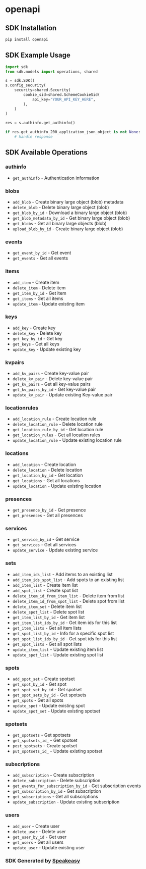 # openapi

<!-- Start SDK Installation -->
## SDK Installation

```bash
pip install openapi
```
<!-- End SDK Installation -->

<!-- Start SDK Example Usage -->
## SDK Example Usage

```python
import sdk
from sdk.models import operations, shared

s = sdk.SDK()
s.config_security(
    security=shared.Security(
        cookie_sid=shared.SchemeCookieSid(
            api_key="YOUR_API_KEY_HERE",
        ),
    )
)
    
res = s.authinfo.get_authinfo()

if res.get_authinfo_200_application_json_object is not None:
    # handle response
```
<!-- End SDK Example Usage -->

<!-- Start SDK Available Operations -->
## SDK Available Operations

### authinfo

* `get_authinfo` - Authentication information

### blobs

* `add_blob` - Create binary large object (blob) metadata
* `delete_blob` - Delete binary large object (blob)
* `get_blob_by_id` - Download a binary large object (blob)
* `get_blob_metadata_by_id` - Get binary large object (blob)
* `get_blobs` - Get all binary large objects (blob)
* `upload_blob_by_id` - Create binary large object (blob)

### events

* `get_event_by_id` - Get event
* `get_events` - Get all events

### items

* `add_item` - Create item
* `delete_item` - Delete item
* `get_item_by_id` - Get item
* `get_items` - Get all items
* `update_item` - Update existing item

### keys

* `add_key` - Create key
* `delete_key` - Delete key
* `get_key_by_id` - Get key
* `get_keys` - Get all keys
* `update_key` - Update existing key

### kvpairs

* `add_kv_pairs` - Create key-value pair
* `delete_kv_pair` - Delete key-value pair
* `get_kv_pairs` - Get all key-value pairs
* `get_kv_pairs_by_id` - Get key-value pair
* `update_kv_pair` - Update existing Key-value pair

### locationrules

* `add_location_rule` - Create location rule
* `delete_location_rule` - Delete location rule
* `get_location_rule_by_id` - Get location rule
* `get_location_rules` - Get all location rules
* `update_location_rule` - Update existing location rule

### locations

* `add_location` - Create location
* `delete_location` - Delete location
* `get_location_by_id` - Get location
* `get_locations` - Get all locations
* `update_location` - Update existing location

### presences

* `get_presence_by_id` - Get presence
* `get_presences` - Get all presences

### services

* `get_service_by_id` - Get service
* `get_services` - Get all services
* `update_service` - Update existing service

### sets

* `add_item_ids_list` - Add items to an existing list
* `add_item_ids_spot_list` - Add spots to an existing list
* `add_item_list` - Create item list
* `add_spot_list` - Create spot list
* `delete_item_id_from_item_list` - Delete item from list
* `delete_item_id_from_spot_list` - Delete spot from list
* `delete_item_set` - Delete item list
* `delete_spot_list` - Delete spot list
* `get_item_list_by_id` - Get item list
* `get_item_list_ids_by_id` - Get item ids for this list
* `get_item_lists` - Get all item lists
* `get_spot_list_by_id` - Info for a specific spot list
* `get_spot_list_ids_by_id` - Get spot ids for this list
* `get_spot_lists` - Get all spot lists
* `update_item_list` - Update existing item list
* `update_spot_list` - Update existing spot list

### spots

* `add_spot_set` - Create spotset
* `get_spot_by_id` - Get spot
* `get_spot_set_by_id` - Get spotset
* `get_spot_sets_by_id` - Get spotsets
* `get_spots` - Get all spots
* `update_spot` - Update existing spot
* `update_spot_set` - Update existing spotset

### spotsets

* `get_spotsets` - Get spotsets
* `get_spotsets_id_` - Get spotset
* `post_spotsets` - Create spotset
* `put_spotsets_id_` - Update existing spotset

### subscriptions

* `add_subscription` - Create subscription
* `delete_subscription` - Delete subscription
* `get_events_for_subscription_by_id` - Get subscription events
* `get_subscription_by_id` - Get subscription
* `get_subscriptions` - Get all subscriptions
* `update_subscription` - Update existing subscription

### users

* `add_user` - Create user
* `delete_user` - Delete user
* `get_user_by_id` - Get user
* `get_users` - Get all users
* `update_user` - Update existing user

<!-- End SDK Available Operations -->

### SDK Generated by [Speakeasy](https://docs.speakeasyapi.dev/docs/using-speakeasy/client-sdks)
